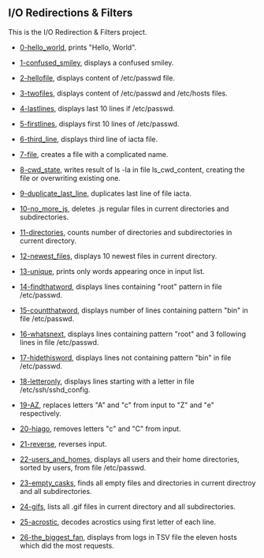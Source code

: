 ## I/O Redirections & Filters

This is the I/O Redirection & Filters project.

* [0-hello_world](https://github.com/gwendalminguy/holbertonschool-shell/blob/main/io_redirections_and_filters/0-hello_world), prints "Hello, World".

* [1-confused_smiley](https://github.com/gwendalminguy/holbertonschool-shell/blob/main/io_redirections_and_filters/1-confused_smiley), displays a confused smiley.

* [2-hellofile](https://github.com/gwendalminguy/holbertonschool-shell/blob/main/io_redirections_and_filters/2-hellofile), displays content of /etc/passwd file.

* [3-twofiles](https://github.com/gwendalminguy/holbertonschool-shell/blob/main/io_redirections_and_filters/3-twofiles), displays content of /etc/passwd and /etc/hosts files.

* [4-lastlines](https://github.com/gwendalminguy/holbertonschool-shell/blob/main/io_redirections_and_filters/4-lastlines), displays last 10 lines if /etc/passwd.

* [5-firstlines](https://github.com/gwendalminguy/holbertonschool-shell/blob/main/io_redirections_and_filters/5-firstlines), displays first 10 lines of /etc/passwd.

* [6-third_line](https://github.com/gwendalminguy/holbertonschool-shell/blob/main/io_redirections_and_filters/6-third_line), displays third line of iacta file.

* [7-file](https://github.com/gwendalminguy/holbertonschool-shell/blob/main/io_redirections_and_filters/7-file), creates a file with a complicated name.

* [8-cwd_state](https://github.com/gwendalminguy/holbertonschool-shell/blob/main/io_redirections_and_filters/8-cwd_state), writes result of ls -la in file ls_cwd_content, creating the file or overwriting existing one.

* [9-duplicate_last_line](https://github.com/gwendalminguy/holbertonschool-shell/blob/main/io_redirections_and_filters/9-duplicate_last_line), duplicates last line of file iacta.

* [10-no_more_js](https://github.com/gwendalminguy/holbertonschool-shell/blob/main/io_redirections_and_filters/10-no_more_js), deletes .js regular files in current directories and subdirectories.

* [11-directories](https://github.com/gwendalminguy/holbertonschool-shell/blob/main/io_redirections_and_filters/11-directories), counts number of directories and subdirectories in current directory.

* [12-newest_files](https://github.com/gwendalminguy/holbertonschool-shell/blob/main/io_redirections_and_filters/12-newest_files), displays 10 newest files in current directory.

* [13-unique](https://github.com/gwendalminguy/holbertonschool-shell/blob/main/io_redirections_and_filters/13-unique), prints only words appearing once in input list.

* [14-findthatword](https://github.com/gwendalminguy/holbertonschool-shell/blob/main/io_redirections_and_filters/14-findthatword), displays lines containing "root" pattern in file /etc/passwd.

* [15-countthatword](https://github.com/gwendalminguy/holbertonschool-shell/blob/main/io_redirections_and_filters/15-countthatword), displays number of lines containing pattern "bin" in file /etc/passwd.

* [16-whatsnext](https://github.com/gwendalminguy/holbertonschool-shell/blob/main/io_redirections_and_filters/16-whatsnext), displays lines containing pattern "root" and 3 following lines in file /etc/passwd.

* [17-hidethisword](https://github.com/gwendalminguy/holbertonschool-shell/blob/main/io_redirections_and_filters/17-hidethisword), displays lines not containing pattern "bin" in file /etc/passwd.

* [18-letteronly](https://github.com/gwendalminguy/holbertonschool-shell/blob/main/io_redirections_and_filters/18-letteronly), displays lines starting with a letter in file /etc/ssh/sshd_config.

* [19-AZ](https://github.com/gwendalminguy/holbertonschool-shell/blob/main/io_redirections_and_filters/19-AZ), replaces letters "A" and "c" from input to "Z" and "e" respectively.

* [20-hiago](https://github.com/gwendalminguy/holbertonschool-shell/blob/main/io_redirections_and_filters/20-hiago), removes letters "c" and "C" from input.

* [21-reverse](https://github.com/gwendalminguy/holbertonschool-shell/blob/main/io_redirections_and_filters/21-reverse), reverses input.

* [22-users_and_homes](https://github.com/gwendalminguy/holbertonschool-shell/blob/main/io_redirections_and_filters/22-users_and_homes), displays all users and their home directories, sorted by users, from file /etc/passwd.

* [23-empty_casks](https://github.com/gwendalminguy/holbertonschool-shell/blob/main/io_redirections_and_filters/23-empty_casks), finds all empty files and directories in current directroy and all subdirectories.

* [24-gifs](https://github.com/gwendalminguy/holbertonschool-shell/blob/main/io_redirections_and_filters/24-gifs), lists all .gif files in current directory and all subdirectories.

* [25-acrostic](https://github.com/gwendalminguy/holbertonschool-shell/blob/main/io_redirections_and_filters/25-acrostic), decodes acrostics using first letter of each line.

* [26-the_biggest_fan](https://github.com/gwendalminguy/holbertonschool-shell/blob/main/io_redirections_and_filters/26-the_biggest_fan), displays from logs in TSV file the eleven hosts which did the most requests.
